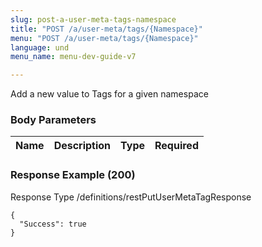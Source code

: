 ```yaml
---
slug: post-a-user-meta-tags-namespace
title: "POST /a/user-meta/tags/{Namespace}"
menu: "POST /a/user-meta/tags/{Namespace}"
language: und
menu_name: menu-dev-guide-v7

---
```








 
Add a new value to Tags for a given namespace  


### Body Parameters

Name | Description | Type | Required
---|---|---|---






### Response Example (200)
Response Type /definitions/restPutUserMetaTagResponse

```
{
  "Success": true
}
```




